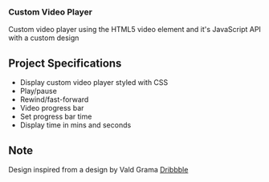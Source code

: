 ### Custom Video Player

Custom video player using the HTML5 video element and it's JavaScript API with a custom design

## Project Specifications

- Display custom video player styled with CSS
- Play/pause
- Rewind/fast-forward
- Video progress bar
- Set progress bar time
- Display time in mins and seconds

## Note

Design inspired from a design by Vald Grama [Dribbble](https://bit.ly/3RfAVCm)
